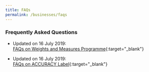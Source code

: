 ```yaml
---
title: FAQs
permalink: /businesses/faqs
---
```


### Frequently Asked Questions

* Updated on 16 July 2019:<br>
[FAQs on Weights and Measures Programme](/files/businesses/faqs_for_wmp.pdf){:target="_blank"}
  
* Updated on 16 July 2019:<br>
[FAQs on ACCURACY Label](/files/businesses/faqs_accuracy_label.pdf){:target="_blank"}
